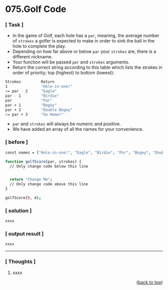 <a name="topage"></a>

# 075.Golf Code

### [ Task ]
  - In the game of Golf, each hole has a `par`, meaning, the average number of `strokes` a golfer is expected to make in order to sink the ball in the hole to complete the play.
  - Depending on how far above or below `par` your `strokes` are, there is a different nickname.
  - Your function will be passed `par` and `strokes` arguments.
  - Return the correct string according to this table which lists the strokes in order of priority; top (highest) to bottom (lowest):

```sh
Strokes	        Return
1               "Hole-in-one!"
<= par - 2      "Eagle"
par - 1         "Birdie"
par             "Par"
par + 1         "Bogey"
par + 2         "Double Bogey"
>= par + 3      "Go Home!"
```

- `par` and `strokes` will always be numeric and positive.
- We have added an array of all the names for your convenience.

### [ before ]

```sh
const names = ["Hole-in-one!", "Eagle", "Birdie", "Par", "Bogey", "Double Bogey", "Go Home!"];

function golfScore(par, strokes) {
  // Only change code below this line


  return "Change Me";
  // Only change code above this line
}

golfScore(5, 4);
```

### [ solution ]

```sh
xxxx
```

### [ output result ]

```sh
xxxx
```

-----

### [ Thoughts ]

  1. xxxx
  

<p align="right">(<a href="#topage">back to top</a>)</p>
<br/>
<br/>
